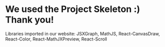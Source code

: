 # We used the Project Skeleton :) Thank you!

Libraries imported in our website: JSXGraph, MathJS, React-CanvasDraw, React-Color, React-MathJXPreview, React-Scroll




